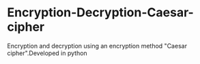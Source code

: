 # Encryption-Decryption-Caesar-cipher
Encryption and decryption using an encryption method "Caesar cipher".Developed in python
